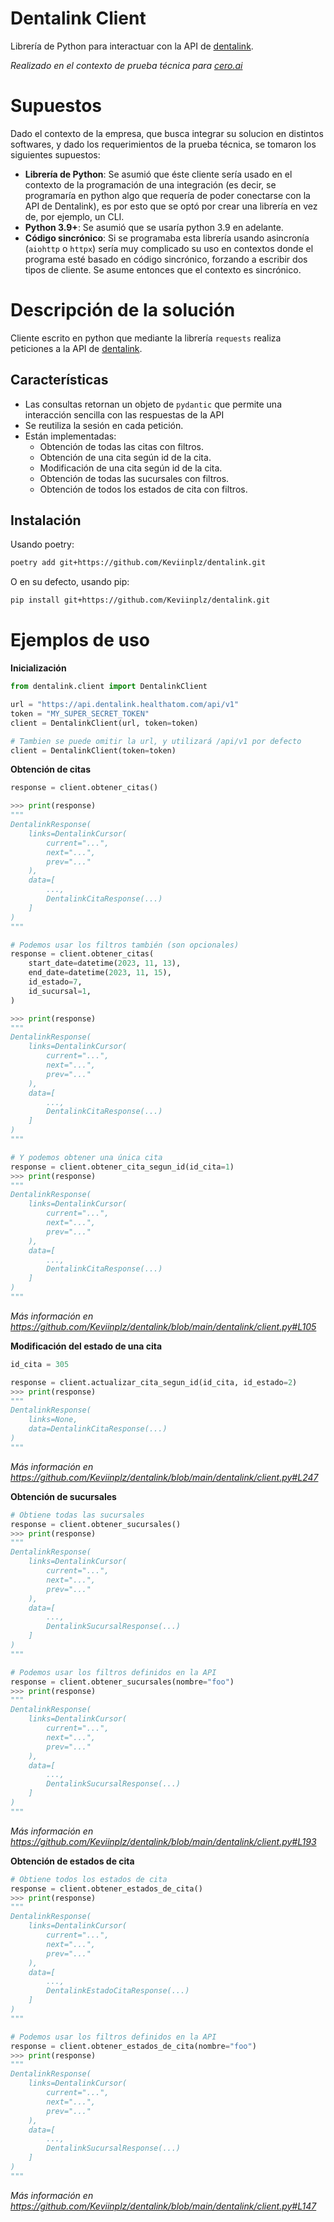 # Dentalink Client
Librería de Python para interactuar con la API de [dentalink](https://api.dentalink.healthatom.com/docs).

_Realizado en el contexto de prueba técnica para [cero.ai](https://www.cero.ai/)_
# Supuestos

Dado el contexto de la empresa, que busca integrar su solucion en distintos softwares, y dado los requerimientos de la prueba técnica, se tomaron los siguientes supuestos:

- **Librería de Python**: Se asumió que éste cliente sería usado en el contexto de la programación de una integración (es decir, se programaría en python algo que requería de poder conectarse con la API de Dentalink), es por esto que se optó por crear una librería en vez de, por ejemplo, un CLI.
- **Python 3.9+**: Se asumió que se usaría python 3.9 en adelante.
- **Código sincrónico**: Si se programaba esta librería usando asincronía (`aiohttp` o `httpx`) sería muy complicado su uso en contextos donde el programa esté basado en código sincrónico, forzando a escribir dos tipos de cliente. Se asume entonces que el contexto es sincrónico.

# Descripción de la solución
Cliente escrito en python que mediante la librería `requests` realiza peticiones a la API de [dentalink](https://api.dentalink.healthatom.com/docs).

## Características
- Las consultas retornan un objeto de `pydantic` que permite una interacción sencilla con las respuestas de la API
- Se reutiliza la sesión en cada petición.
- Están implementadas:
    - Obtención de todas las citas con filtros.
    - Obtención de una cita según id de la cita.
    - Modificación de una cita según id de la cita.
    - Obtención de todas las sucursales con filtros.
    - Obtención de todos los estados de cita con filtros.

## Instalación
Usando poetry:
```bash
poetry add git+https://github.com/Keviinplz/dentalink.git
```

O en su defecto, usando pip:
```bash
pip install git+https://github.com/Keviinplz/dentalink.git
```

# Ejemplos de uso

**Inicialización**
```py
from dentalink.client import DentalinkClient

url = "https://api.dentalink.healthatom.com/api/v1"
token = "MY_SUPER_SECRET_TOKEN"
client = DentalinkClient(url, token=token)

# Tambien se puede omitir la url, y utilizará /api/v1 por defecto
client = DentalinkClient(token=token)
```

**Obtención de citas**
```py
response = client.obtener_citas()

>>> print(response)
"""
DentalinkResponse(
    links=DentalinkCursor(
        current="...",
        next="...",
        prev="..."
    ),
    data=[
        ...,
        DentalinkCitaResponse(...)
    ]
)
"""

# Podemos usar los filtros también (son opcionales)
response = client.obtener_citas(
    start_date=datetime(2023, 11, 13),
    end_date=datetime(2023, 11, 15),
    id_estado=7,
    id_sucursal=1,
)

>>> print(response)
"""
DentalinkResponse(
    links=DentalinkCursor(
        current="...",
        next="...",
        prev="..."
    ),
    data=[
        ...,
        DentalinkCitaResponse(...)
    ]
)
"""

# Y podemos obtener una única cita
response = client.obtener_cita_segun_id(id_cita=1)
>>> print(response)
"""
DentalinkResponse(
    links=DentalinkCursor(
        current="...",
        next="...",
        prev="..."
    ),
    data=[
        ...,
        DentalinkCitaResponse(...)
    ]
)
"""
```
_Más información en https://github.com/Keviinplz/dentalink/blob/main/dentalink/client.py#L105_

**Modificación del estado de una cita**
```py
id_cita = 305

response = client.actualizar_cita_segun_id(id_cita, id_estado=2)
>>> print(response)
"""
DentalinkResponse(
    links=None,
    data=DentalinkCitaResponse(...)
)
"""
```
_Más información en https://github.com/Keviinplz/dentalink/blob/main/dentalink/client.py#L247_

**Obtención de sucursales**
```py
# Obtiene todas las sucursales
response = client.obtener_sucursales()
>>> print(response)
"""
DentalinkResponse(
    links=DentalinkCursor(
        current="...",
        next="...",
        prev="..."
    ),
    data=[
        ...,
        DentalinkSucursalResponse(...)
    ]
)
"""

# Podemos usar los filtros definidos en la API
response = client.obtener_sucursales(nombre="foo")
>>> print(response)
"""
DentalinkResponse(
    links=DentalinkCursor(
        current="...",
        next="...",
        prev="..."
    ),
    data=[
        ...,
        DentalinkSucursalResponse(...)
    ]
)
"""
```
_Más información en https://github.com/Keviinplz/dentalink/blob/main/dentalink/client.py#L193_

**Obtención de estados de cita**
```py
# Obtiene todos los estados de cita
response = client.obtener_estados_de_cita()
>>> print(response)
"""
DentalinkResponse(
    links=DentalinkCursor(
        current="...",
        next="...",
        prev="..."
    ),
    data=[
        ...,
        DentalinkEstadoCitaResponse(...)
    ]
)
"""

# Podemos usar los filtros definidos en la API
response = client.obtener_estados_de_cita(nombre="foo")
>>> print(response)
"""
DentalinkResponse(
    links=DentalinkCursor(
        current="...",
        next="...",
        prev="..."
    ),
    data=[
        ...,
        DentalinkSucursalResponse(...)
    ]
)
"""
```
_Más información en https://github.com/Keviinplz/dentalink/blob/main/dentalink/client.py#L147_